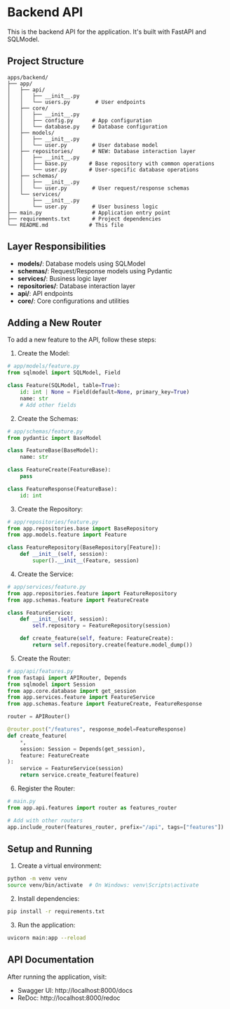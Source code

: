 # Backend API

This is the backend API for the application. It's built with FastAPI and SQLModel.

## Project Structure

```
apps/backend/
├── app/
│   ├── api/
│   │   ├── __init__.py
│   │   └── users.py        # User endpoints
│   ├── core/
│   │   ├── __init__.py
│   │   ├── config.py      # App configuration
│   │   └── database.py    # Database configuration
│   ├── models/
│   │   ├── __init__.py
│   │   └── user.py        # User database model
│   ├── repositories/      # NEW: Database interaction layer
│   │   ├── __init__.py
│   │   ├── base.py       # Base repository with common operations
│   │   └── user.py       # User-specific database operations
│   ├── schemas/
│   │   ├── __init__.py
│   │   └── user.py        # User request/response schemas
│   └── services/
│       ├── __init__.py
│       └── user.py        # User business logic
├── main.py                # Application entry point
├── requirements.txt       # Project dependencies
└── README.md             # This file

```

## Layer Responsibilities

- **models/**: Database models using SQLModel
- **schemas/**: Request/Response models using Pydantic
- **services/**: Business logic layer
- **repositories/**: Database interaction layer
- **api/**: API endpoints
- **core/**: Core configurations and utilities

## Adding a New Router

To add a new feature to the API, follow these steps:

1. Create the Model:

```python
# app/models/feature.py
from sqlmodel import SQLModel, Field

class Feature(SQLModel, table=True):
    id: int | None = Field(default=None, primary_key=True)
    name: str
    # Add other fields
```

2. Create the Schemas:

```python
# app/schemas/feature.py
from pydantic import BaseModel

class FeatureBase(BaseModel):
    name: str

class FeatureCreate(FeatureBase):
    pass

class FeatureResponse(FeatureBase):
    id: int
```

3. Create the Repository:

```python
# app/repositories/feature.py
from app.repositories.base import BaseRepository
from app.models.feature import Feature

class FeatureRepository(BaseRepository[Feature]):
    def __init__(self, session):
        super().__init__(Feature, session)
```

4. Create the Service:

```python
# app/services/feature.py
from app.repositories.feature import FeatureRepository
from app.schemas.feature import FeatureCreate

class FeatureService:
    def __init__(self, session):
        self.repository = FeatureRepository(session)

    def create_feature(self, feature: FeatureCreate):
        return self.repository.create(feature.model_dump())
```

5. Create the Router:

```python
# app/api/features.py
from fastapi import APIRouter, Depends
from sqlmodel import Session
from app.core.database import get_session
from app.services.feature import FeatureService
from app.schemas.feature import FeatureCreate, FeatureResponse

router = APIRouter()

@router.post("/features", response_model=FeatureResponse)
def create_feature(
    *,
    session: Session = Depends(get_session),
    feature: FeatureCreate
):
    service = FeatureService(session)
    return service.create_feature(feature)
```

6. Register the Router:

```python
# main.py
from app.api.features import router as features_router

# Add with other routers
app.include_router(features_router, prefix="/api", tags=["features"])
```

## Setup and Running

1. Create a virtual environment:

```bash
python -m venv venv
source venv/bin/activate  # On Windows: venv\Scripts\activate
```

2. Install dependencies:

```bash
pip install -r requirements.txt
```

3. Run the application:

```bash
uvicorn main:app --reload
```

## API Documentation

After running the application, visit:

- Swagger UI: http://localhost:8000/docs
- ReDoc: http://localhost:8000/redoc
